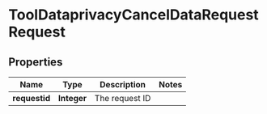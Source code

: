 

# ToolDataprivacyCancelDataRequestRequest


## Properties

| Name | Type | Description | Notes |
|------------ | ------------- | ------------- | -------------|
|**requestid** | **Integer** | The request ID |  |



